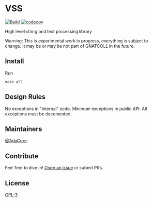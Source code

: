 # VSS

[![Build](https://github.com/AdaCore/VSS/workflows/Build/badge.svg)](https://github.com/AdaCore/VSS/actions)
[![codecov](https://codecov.io/gh/AdaCore/VSS/branch/master/graph/badge.svg)](https://codecov.io/gh/AdaCore/VSS)

High level string and text processing library

Warning: This is experimental work in progress, everything is subject to
change. It may be or may be not part of GNATCOLL in the future.

## Install

Run
```
make all
```

Design Rules
------------

No exceptions in "internal" code. Minimum exceptions in public API. All
exceptions must be documented.


## Maintainers

[@AdaCore](https://adacore.com/).

## Contribute

Feel free to dive in!
[Open an issue](https://github.com/AdaCore/VSS/issues/new)
or submit PRs.

## License

[GPL-3](LICENSE)

